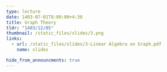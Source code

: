 ```yaml
---
type: lecture
date: 1403-07-01T8:00:00+4:30
title: Graph Theory
tldr: "1403/12/05"
thumbnail: /static_files/slides/3.png
links:
  - url: /static_files/slides/3-Linear Algebra on Graph.pdf
    name: slides

hide_from_announcments: true
---
```

